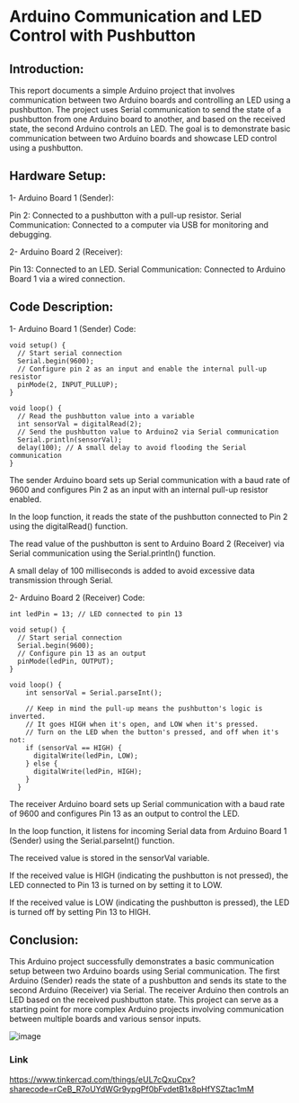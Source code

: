 #  Arduino Communication and LED Control with Pushbutton

## Introduction:

This report documents a simple Arduino project that involves communication between two Arduino boards and controlling an LED using a pushbutton. The project uses Serial communication to send the state of a pushbutton from one Arduino board to another, and based on the received state, the second Arduino controls an LED. The goal is to demonstrate basic communication between two Arduino boards and showcase LED control using a pushbutton.

## Hardware Setup:
1- Arduino Board 1 (Sender):

Pin 2: Connected to a pushbutton with a pull-up resistor.
Serial Communication: Connected to a computer via USB for monitoring and debugging.

2- Arduino Board 2 (Receiver):

Pin 13: Connected to an LED.
Serial Communication: Connected to Arduino Board 1 via a wired connection.

## Code Description:

1- Arduino Board 1 (Sender) Code:
```
void setup() {
  // Start serial connection
  Serial.begin(9600);
  // Configure pin 2 as an input and enable the internal pull-up resistor
  pinMode(2, INPUT_PULLUP);
}

void loop() {
  // Read the pushbutton value into a variable
  int sensorVal = digitalRead(2);
  // Send the pushbutton value to Arduino2 via Serial communication
  Serial.println(sensorVal);
  delay(100); // A small delay to avoid flooding the Serial communication
}

```
The sender Arduino board sets up Serial communication with a baud rate of 9600 and configures Pin 2 as an input with an internal pull-up resistor enabled.

In the loop function, it reads the state of the pushbutton connected to Pin 2 using the digitalRead() function.

The read value of the pushbutton is sent to Arduino Board 2 (Receiver) via Serial communication using the Serial.println() function.

A small delay of 100 milliseconds is added to avoid excessive data transmission through Serial.


2- Arduino Board 2 (Receiver) Code:

```
int ledPin = 13; // LED connected to pin 13

void setup() {
  // Start serial connection
  Serial.begin(9600);
  // Configure pin 13 as an output
  pinMode(ledPin, OUTPUT);
}

void loop() {
    int sensorVal = Serial.parseInt();

    // Keep in mind the pull-up means the pushbutton's logic is inverted.
    // It goes HIGH when it's open, and LOW when it's pressed.
    // Turn on the LED when the button's pressed, and off when it's not:
    if (sensorVal == HIGH) {
      digitalWrite(ledPin, LOW);
    } else {
      digitalWrite(ledPin, HIGH);
    }
  }
```
The receiver Arduino board sets up Serial communication with a baud rate of 9600 and configures Pin 13 as an output to control the LED.

In the loop function, it listens for incoming Serial data from Arduino Board 1 (Sender) using the Serial.parseInt() function.

The received value is stored in the sensorVal variable.

If the received value is HIGH (indicating the pushbutton is not pressed), the LED connected to Pin 13 is turned on by setting it to LOW.

If the received value is LOW (indicating the pushbutton is pressed), the LED is turned off by setting Pin 13 to HIGH.

## Conclusion:

This Arduino project successfully demonstrates a basic communication setup between two Arduino boards using Serial communication. The first Arduino (Sender) reads the state of a pushbutton and sends its state to the second Arduino (Receiver) via Serial. The receiver Arduino then controls an LED based on the received pushbutton state. This project can serve as a starting point for more complex Arduino projects involving communication between multiple boards and various sensor inputs.


![image](https://github.com/amf17/IOT_Task2/assets/139582388/63544e2e-b8f1-40ad-b609-b7af0f64a051)

### Link
https://www.tinkercad.com/things/eUL7cQxuCpx?sharecode=rCeB_R7oUYdWGr9ypgPf0bFvdetB1x8pHfYSZtac1mM
